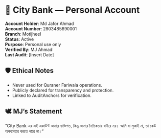 # 🏦 City Bank — Personal Account

**Account Holder**: Md Jafor Ahmad  
**Account Number**: 2803485890001  
**Branch**: Motijheel  
**Status**: Active  
**Purpose**: Personal use only  
**Verified By**: MJ Ahmad  
**Last Audit**: [Insert Date]

## 🛡️ Ethical Notes
- Never used for Quraner Fariwala operations.
- Publicly declared for transparency and protection.
- Linked to AuditAnchors for verification.

## 🕊️ MJ’s Statement
“City Bank-এর এই একাউন্ট আমার ব্যক্তিগত, কিন্তু আমার নৈতিকতার বাইরে নয়। আমি যা লুকাই না, তা কেউ অপব্যবহার করতে পারে না।”
